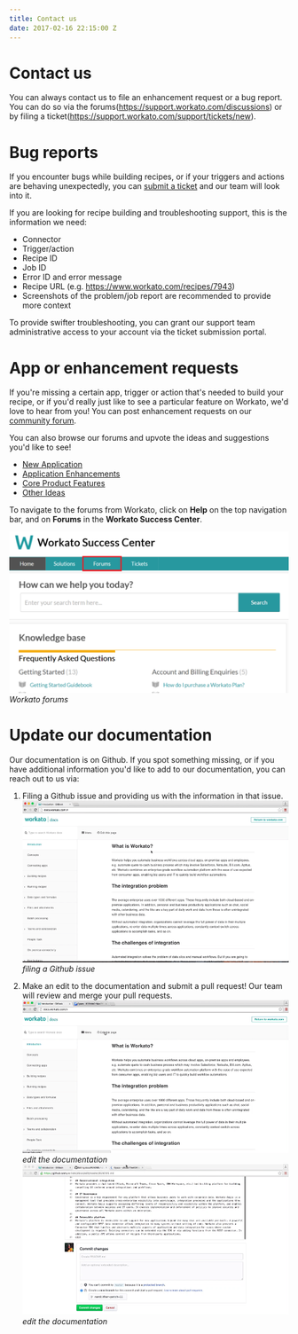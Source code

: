 ```yaml
---
title: Contact us
date: 2017-02-16 22:15:00 Z
---
```


# Contact us
You can always contact us to file an enhancement request or a bug report. You can do so via the forums(https://support.workato.com/discussions) or by filing a ticket(https://support.workato.com/support/tickets/new).

# Bug reports
If you encounter bugs while building recipes, or if your triggers and actions are behaving unexpectedly, you can [submit a ticket](https://support.workato.com/support/tickets/new) and our team will look into it.

If you are looking for recipe building and troubleshooting support, this is the information we need:
- Connector
- Trigger/action
- Recipe ID
- Job ID
- Error ID and error message
- Recipe URL (e.g. https://www.workato.com/recipes/7943)
- Screenshots of the problem/job report are recommended to provide more context

To provide swifter troubleshooting, you can grant our support team administrative access to your account via the ticket submission portal.

# App or enhancement requests
If you're missing a certain app, trigger or action that's needed to build your recipe, or if you'd really just like to see a particular feature on Workato, we'd love to hear from you! You can post enhancement requests on our [community forum](https://support.workato.com/discussions).

You can also browse our forums and upvote the ideas and suggestions you'd like to see!
- [New Application](https://support.workato.com/discussions/forums/1000228696)
- [Application Enhancements](https://support.workato.com/discussions/forums/1000228697)
- [Core Product Features](https://support.workato.com/discussions/forums/1000228698)
- [Other Ideas](https://support.workato.com/discussions/forums/1000228699)

To navigate to the forums from Workato, click on **Help** on the top navigation bar, and on **Forums** in the **Workato Success Center**.

![Forums](/assets/images/contact-us/workato-forum.png)
*Workato forums*

# Update our documentation
Our documentation is on Github. If you spot something missing, or if you have additional information you'd like to add to our documentation, you can reach out to us via:

1) Filing a Github issue and providing us with the information in that issue.
![Forums](/assets/images/contact-us/submit_issue.gif)
*filing a Github issue*

2) Make an edit to the documentation and submit a pull request! Our team will review and merge your pull requests.
![Forums](/assets/images/contact-us/edit_page_1.gif)
*edit the documentation*
![Forums](/assets/images/contact-us/edit_page_2.gif)
*edit the documentation*
